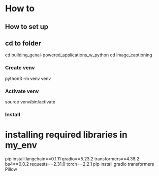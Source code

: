 # How to

## How to set up

## cd to folder
cd building_genai-powered_applications_w_python
cd image_captioning

### Create venv
python3 -m venv venv

### Activate venv
source venv/bin/activate

### Install 
# installing required libraries in my_env
pip install langchain==0.1.11 gradio==5.23.2 transformers==4.38.2 bs4==0.0.2 requests==2.31.0 torch==2.2.1
pip install gradio transformers Pillow